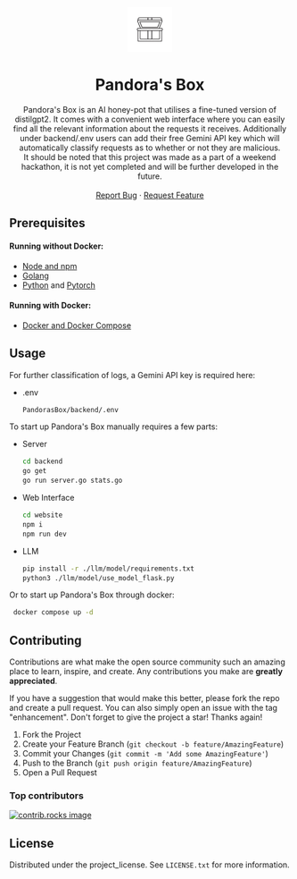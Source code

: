<br />
<div align="center">
  <a href="https://github.com/Honeypotters/PandorasBox">
    <img src="website/public/RoundedLogo.png" alt="Logo" width="80" height="80">
  </a>

<h1 align="center">Pandora's Box</h1>

  <p align="center">
    Pandora's Box is an AI honey-pot that utilises a fine-tuned version of distilgpt2. It comes with a convenient web interface where you can easily find all the relevant information about the requests it receives. Additionally under backend/.env users can add their free Gemini API key which will automatically classify requests as to whether or not they are malicious.
    <br />
    It should be noted that this project was made as a part of a weekend hackathon, it is not yet completed and will be further developed in the future.
    <br />
        <br />
    <a href="https://github.com/Honeypotters/PandorasBox/issues/new?labels=bug&template=bug-report---.md">Report Bug</a>
    &middot;
    <a href="https://github.com/Honeypotters/PandorasBox/issues/new?labels=enhancement&template=feature-request---.md">Request Feature</a>
  </p>
</div>

## Prerequisites
#### Running without Docker:
- [Node and npm](https://nodejs.org/en/download)
- [Golang](https://go.dev/doc/install)
- [Python](https://www.python.org/downloads/) and [Pytorch](https://pytorch.org/get-started/locally/)

#### Running with Docker:
- [Docker and Docker Compose](https://docs.docker.com/compose/install/)



## Usage
For further classification of logs, a Gemini API key is required here:
- .env
  ```sh
  PandorasBox/backend/.env
  ```

To start up Pandora's Box manually requires a few parts:
- Server
  ```sh
  cd backend
  go get
  go run server.go stats.go
  ```
- Web Interface
  ```sh
  cd website
  npm i
  npm run dev
  ```
- LLM
  ```sh
  pip install -r ./llm/model/requirements.txt
  python3 ./llm/model/use_model_flask.py
  ```

Or to start up Pandora's Box through docker:
```sh
 docker compose up -d
 ```

## Contributing

Contributions are what make the open source community such an amazing place to learn, inspire, and create. Any contributions you make are **greatly appreciated**.

If you have a suggestion that would make this better, please fork the repo and create a pull request. You can also simply open an issue with the tag "enhancement".
Don't forget to give the project a star! Thanks again!

1. Fork the Project
2. Create your Feature Branch (`git checkout -b feature/AmazingFeature`)
3. Commit your Changes (`git commit -m 'Add some AmazingFeature'`)
4. Push to the Branch (`git push origin feature/AmazingFeature`)
5. Open a Pull Request

### Top contributors

<a href="https://github.com/Honeypotters/PandorasBox/graphs/contributors">
  <img src="https://contrib.rocks/image?repo=Honeypotters/PandorasBox" alt="contrib.rocks image" />
</a>

## License

Distributed under the project_license. See `LICENSE.txt` for more information.

[contributors-shield]: https://img.shields.io/github/contributors/Honeypotters/PandorasBox.svg?style=for-the-badge
[contributors-url]: https://github.com/Honeypotters/PandorasBox/graphs/contributors
[forks-shield]: https://img.shields.io/github/forks/Honeypotters/PandorasBox.svg?style=for-the-badge
[forks-url]: https://github.com/Honeypotters/PandorasBox/network/members
[stars-shield]: https://img.shields.io/github/stars/Honeypotters/PandorasBox.svg?style=for-the-badge
[stars-url]: https://github.com/Honeypotters/PandorasBox/stargazers
[issues-shield]: https://img.shields.io/github/issues/Honeypotters/PandorasBox.svg?style=for-the-badge
[issues-url]: https://github.com/Honeypotters/PandorasBox/issues
[license-shield]: https://img.shields.io/github/license/Honeypotters/PandorasBox.svg?style=for-the-badge
[license-url]: https://github.com/Honeypotters/PandorasBox/blob/master/LICENSE.txt
[linkedin-shield]: https://img.shields.io/badge/-LinkedIn-black.svg?style=for-the-badge&logo=linkedin&colorB=555
[linkedin-url]: https://linkedin.com/in/linkedin_username
[product-screenshot]: images/screenshot.png
[Next.js]: https://img.shields.io/badge/next.js-000000?style=for-the-badge&logo=nextdotjs&logoColor=white
[Next-url]: https://nextjs.org/
[React.js]: https://img.shields.io/badge/React-20232A?style=for-the-badge&logo=react&logoColor=61DAFB
[React-url]: https://reactjs.org/
[Python.js]: https://img.shields.io/badge/Python-3776AB?style=for-the-badge&logo=python&logoColor=white
[Python-url]: https://python.org/
[Go.js]: https://img.shields.io/badge/Go-00ADD8?style=for-the-badge&logo=go&logoColor=white
[Go-url]: https://golang.org/
[CSS.js]: https://img.shields.io/badge/CSS-1572B6?style=for-the-badge&logo=css3&logoColor=white
[CSS-url]: https://developer.mozilla.org/en-US/docs/Web/CSS
[JavaScript.js]: https://img.shields.io/badge/JavaScript-F7DF1E?style=for-the-badge&logo=javascript&logoColor=black
[JavaScript-url]: https://developer.mozilla.org/en-US/docs/Web/JavaScript

